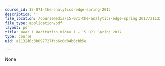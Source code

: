 ```yaml
---
course_id: 15-071-the-analytics-edge-spring-2017
description: ''
file_location: /coursemedia/15-071-the-analytics-edge-spring-2017/a1132d6c3b097727fdb6c0d04b6cbb5e_MIT15_071S17_Unit1_Recitation.pdf
file_type: application/pdf
layout: pdf
title: Week 1 Recitation Video 1 - 15.071 Spring 2017
type: course
uid: a1132d6c3b097727fdb6c0d04b6cbb5e

---
```

None